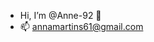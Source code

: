 - Hi, I’m @Anne-92 🖖
- 📫 annamartins61@gmail.com

<!---
Anne-92/Anne-92 is a ✨ special ✨ repository because its `README.md` (this file) appears on your GitHub profile.
You can click the Preview link to take a look at your changes.
--->
